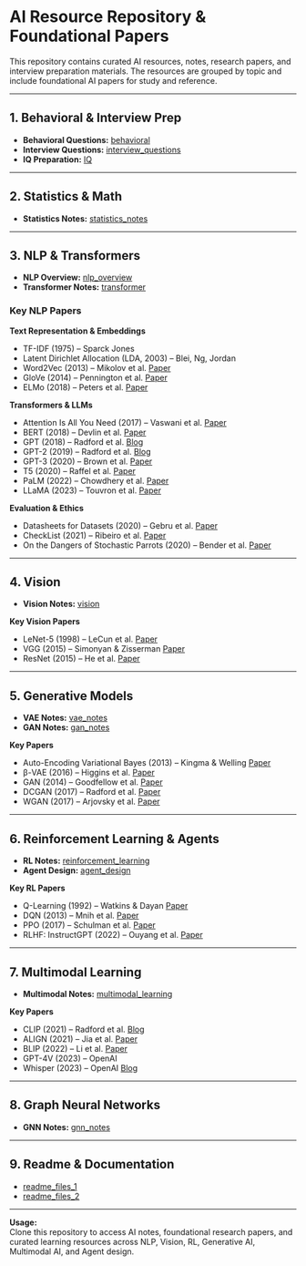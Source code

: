 # AI Resource Repository & Foundational Papers

This repository contains curated AI resources, notes, research papers, and interview preparation materials. The resources are grouped by topic and include foundational AI papers for study and reference.

---

## 1. Behavioral & Interview Prep

- **Behavioral Questions:** [behavioral](https://chatgpt.com/share/68909e99-0488-8006-accc-e7b67c60c03a)  
- **Interview Questions:** [interview_questions](https://chatgpt.com/share/688247e6-56ec-8001-bb44-1c9f8aabbc21)  
- **IQ Preparation:** [IQ](https://chatgpt.com/share/6884a772-98a4-8001-af02-5ad694ec2b0b)  

---

## 2. Statistics & Math

- **Statistics Notes:** [statistics_notes](https://chatgpt.com/share/672aa663-4998-8001-b1da-2517dc3b5646)  

---

## 3. NLP & Transformers

- **NLP Overview:** [nlp_overview](https://chatgpt.com/share/6873c436-69c4-800a-bf50-235b14fd11d5)  
- **Transformer Notes:** [transformer](https://chatgpt.com/share/6874f5c6-de80-800a-bf5f-7d561799b1db)  

### Key NLP Papers
**Text Representation & Embeddings**  
- TF-IDF (1975) – Sparck Jones  
- Latent Dirichlet Allocation (LDA, 2003) – Blei, Ng, Jordan  
- Word2Vec (2013) – Mikolov et al. [Paper](https://arxiv.org/abs/1301.3781)  
- GloVe (2014) – Pennington et al. [Paper](https://nlp.stanford.edu/pubs/glove.pdf)  
- ELMo (2018) – Peters et al. [Paper](https://arxiv.org/abs/1802.05365)  

**Transformers & LLMs**  
- Attention Is All You Need (2017) – Vaswani et al. [Paper](https://arxiv.org/abs/1706.03762)  
- BERT (2018) – Devlin et al. [Paper](https://arxiv.org/abs/1810.04805)  
- GPT (2018) – Radford et al. [Blog](https://openai.com/research/language-unsupervised)  
- GPT-2 (2019) – Radford et al. [Blog](https://openai.com/research/gpt-2)  
- GPT-3 (2020) – Brown et al. [Paper](https://arxiv.org/abs/2005.14165)  
- T5 (2020) – Raffel et al. [Paper](https://arxiv.org/abs/1910.10683)  
- PaLM (2022) – Chowdhery et al. [Paper](https://arxiv.org/abs/2204.02311)  
- LLaMA (2023) – Touvron et al. [Paper](https://arxiv.org/abs/2302.13971)  

**Evaluation & Ethics**  
- Datasheets for Datasets (2020) – Gebru et al. [Paper](https://arxiv.org/abs/1803.09010)  
- CheckList (2021) – Ribeiro et al. [Paper](https://arxiv.org/abs/2005.04118)  
- On the Dangers of Stochastic Parrots (2020) – Bender et al. [Paper](https://dl.acm.org/doi/10.1145/3442188.3445922)  

---

## 4. Vision

- **Vision Notes:** [vision](https://chatgpt.com/share/687b69ce-ca50-8001-b9bc-d4e48794ba6)  

**Key Vision Papers**  
- LeNet-5 (1998) – LeCun et al. [Paper](https://scholar.google.com/scholar?q=Gradient-Based+Learning+Applied+to+Document+Recognition)  
- VGG (2015) – Simonyan & Zisserman [Paper](https://arxiv.org/abs/1409.1556)  
- ResNet (2015) – He et al. [Paper](https://arxiv.org/abs/1512.03385)  

---

## 5. Generative Models

- **VAE Notes:** [vae_notes](https://chatgpt.com/share/68876d17-049c-8001-ba0a-342a75e37d45)  
- **GAN Notes:** [gan_notes](https://chatgpt.com/share/6889ff96-ee7c-8001-b8b0-79c79ee1ef30)  

**Key Papers**  
- Auto-Encoding Variational Bayes (2013) – Kingma & Welling [Paper](https://arxiv.org/abs/1312.6114)  
- β-VAE (2016) – Higgins et al. [Paper](https://openreview.net/forum?id=Sy2fzU9gl)  
- GAN (2014) – Goodfellow et al. [Paper](https://arxiv.org/abs/1406.2661)  
- DCGAN (2017) – Radford et al. [Paper](https://arxiv.org/abs/1511.06434)  
- WGAN (2017) – Arjovsky et al. [Paper](https://arxiv.org/abs/1701.07875)  

---

## 6. Reinforcement Learning & Agents

- **RL Notes:** [reinforcement_learning](https://chatgpt.com/share/688df8a2-9f14-8001-bb8e-a9736e9aece4)  
- **Agent Design:** [agent_design](https://chatgpt.com/share/68919f6a-8158-8001-888d-6cdf46e97f9b)  

**Key RL Papers**  
- Q-Learning (1992) – Watkins & Dayan [Paper](https://www.cs.rhul.ac.uk/home/qq/sem1/IntroQlearning.pdf)  
- DQN (2013) – Mnih et al. [Paper](https://www.nature.com/articles/nature14236)  
- PPO (2017) – Schulman et al. [Paper](https://arxiv.org/abs/1707.06347)  
- RLHF: InstructGPT (2022) – Ouyang et al. [Paper](https://arxiv.org/abs/2203.02155)  

---

## 7. Multimodal Learning

- **Multimodal Notes:** [multimodal_learning](https://chatgpt.com/share/687cd147-9090-8001-bffe-b001a3e459cd)  

**Key Papers**  
- CLIP (2021) – Radford et al. [Blog](https://openai.com/research/clip)  
- ALIGN (2021) – Jia et al. [Paper](https://arxiv.org/abs/2102.05918)  
- BLIP (2022) – Li et al. [Paper](https://arxiv.org/abs/2201.12086)  
- GPT-4V (2023) – OpenAI  
- Whisper (2023) – OpenAI [Blog](https://openai.com/research/whisper)  

---

## 8. Graph Neural Networks

- **GNN Notes:** [gnn_notes](https://chatgpt.com/share/687f3195-8310-8001-9a0c-8e291b12ef21)  

---

## 9. Readme & Documentation

- [readme_files_1](https://chatgpt.com/share/68791a9a-62b4-800a-ac8f-ba76892a00cd)  
- [readme_files_2](https://chatgpt.com/share/687b6b80-75a8-8001-9d4d-8aa56debf5a6)  

---

**Usage:**  
Clone this repository to access AI notes, foundational research papers, and curated learning resources across NLP, Vision, RL, Generative AI, Multimodal AI, and Agent design.

